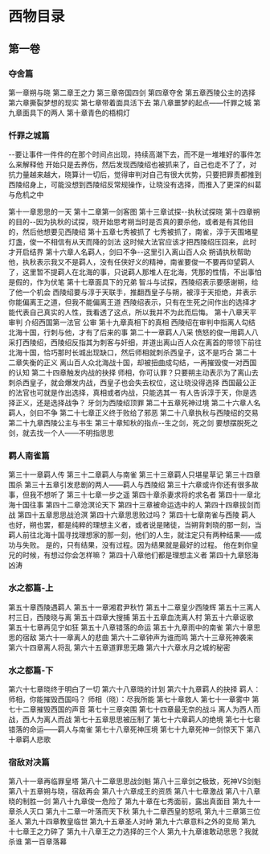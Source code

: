 #  西物目录

## 第一卷
### 夺舍篇
第一章朔与晓
第二章王之力
第三章帝国四剑
第四章夺舍
第五章西陵公主的选择
第六章撕裂梦想的现实
第七章带着面具活下去
第八章噩梦的起点——忏罪之城
第九章面具下的两人
第十章青色的梧桐灯

### 忏罪之城篇
--要让事件一件件的在那个时间点出现，持续高潮下去，而不是一堆堆好的事件怎么来解释他
开始只是去养伤，然后发现西陵绍也被抓来了，自己也走不了了，对抗力量越来越大，晓算计一切后，觉得审判对自己有很大优势，只要把罪责都推到西陵绍身上，可能没想到西陵绍反常规操作，让晓没有选择，而推入了更深的纠葛与危机之中

第十一章思思的一天
第十二章第一剑客图
第十三章试探--执秋试探晓
第十四章朔的目的--因为执秋的试探，晓开始思考朔当时是否真的要杀他，或者是有其他目的，然后他想要见西陵绍
第十五章七秀被抓了
    七秀被抓了，南雀，淳于天围堵星灯盏，俊一不相信有从天而降的剑法
    这时候大法官应该才把西陵绍压回来，此时才开启结界
第十六章人名羁人，剑曰不争--这里引入离山百人众
    朔请执秋帮助他，执秋表示我又不是羁人，没有任侠好义的精神，南雀要俊一不要再仰望羁人了，这里暂不提羁人在北海的事，只说羁人那堆人在北海，凭那的性情，不出事怕是假的，作为伏笔
第十七章面具下的兄弟
    智斗与试探，西陵绍表示要感谢朔，给了他一个机会
    西陵绍要与淳于天联手，推翻西皇子与朔，被淳于天拒绝，并表示你能偏离王之道，但我不能偏离王道
    西陵绍表示，只有在生死之间作出的选择才能代表自己真实的人性，我看透了这点，所以我并不为此而后悔。
第十八章天平审判
    介绍西国第一法官
    公审
第十九章真相下的真相
    西陵绍在审判中指离人勾结北海十国，行刺与他，才有了后来的事
第二十一章羁人八采
    愤怒的俊一用羁人八采打西陵绍，西陵绍反指其为刺客与奸细，并道出离山百人众在离首的带领下前往北海十国，恰巧那时长城出现缺口，然后师相就刺杀西皇子，这不是巧合
第二十二章失衡的正义
    离山百人众北海战十国，却被扭曲成勾结，一再摧毁俊一对西国的认知
第二十四章触发内战的抉择
    师相，你可认罪？只要朔主动表示为了离山去刺杀西皇子，就会爆发内战，西皇子也会失去权位，这让晓没得选择
    西国最公正的法官也可就是作出选择，真相或者内战，只能选其一
    有人告诉淳于天，你是选择正义，还是选择战争？
    牙剑为西陵绍顶罪
第二十五章死神过境
第二十六章人名羁人，剑曰不争
第二十七章正义终于败给了邪恶
第二十八章执秋与西陵绍的交易
第二十九章西陵公主与书生
第三十章知秋的指点--生之剑，死之剑
    要想摆脱死之剑，就去找一个人——不明指思思

### 羁人南雀篇
第三十一章羁人传
第三十二章羁人与南雀
第三十三章羁人只堪星草记
第三十四章围杀
第三十五章引发悲剧的两人——羁人与西陵绍
第三十六章或许你还有很多故事，但我不想听了
第三十七章一步之遥
第四十章杀妻求将的求名者
第四十一章北海十国往事
第四十二章沧溟论天下
第四十三章被命运选中的人
第四十四章拔剑而战
第四十五章思思战沧溟
第四十六章思思败过吗？
第四十七章南雀与西陵
    羁人也好，朔也罢，都是纯粹的理想主义者，或者说是赌徒，当朔背刺晓的那一刻，当羁人前往北海十国寻找理想家的那一刻，他们的人生，就注定只有两种结果——成功与失败。 是的，只有结果，没有过程。因为结果就是最好的过程。
    他在刺你皇兄的时候，有想过你会怎样嘛？
第四十八章他们都是理想主义者
第四十九章怒海凶涛

### 水之都篇-上
第五十章西陵遇羁人
第五十一章湘君尹秋竹
第五十二章皇少西陵辉
第五十三离人村三日，西陵晓与离
第五十四章大搜捕
第五十五章血洗离人村
第五十六章讴歌
第五十七章再见宁如狂
第五十八章错落的命运
第五十九章雨中的南雀
第六十章思思的宿敌
第六十一章离人的悲曲
第六十二章钟声为谁而鸣
第六十三章死神袭来
第六十四章离人将乱
第六十五章道罪思无趣
第六十六章水月之城的秘密

### 水之都篇-下
第六十七章晓终于明白了一切
第六十八章晓的计划
第六十九章羁人的抉择
羁人：师相，你能摧毁西国吗？
师相（晓）：尽我所能
第七十章救人
第七十一章雾中
第七十二章摧毁西国的声音
第七十三章突围
第七十四章最无奈的战斗
    离人为西人而战，西人为离人而战
第七十五章思思被压制了
第七十六章羁人的绝境
第七十七章错落的命运——羁人与南雀
第七十八章死神压境
第七十九章死神一剑惊天下
第八十章羁人悲歌

### 宿敌对决篇
第八十一章再临罪皇塔
第八十二章思思战剑魁
第八十三章剑之极致，死神VS剑魁
第八十五章朔与晓，宿敌再会
第八十六章成王的资质
第八十七章激战
第八十八章晓的制胜一剑
第八十九章俊一危险了
第九十章在七秀面前，露出真面目
第九十一章杀人灭口
第九十二章一叶落而天下秋
第九十二章西皇的怒吼
第九十三章第三位圣人
第九十四章教皇临世
第九十五章圣人对峙
第九十六章意料之外的变局
第九十七章王之力碎了
第九十八章王之力选择的三个人
第九十九章谁敢动思思？我就杀谁
第一百章落幕






















